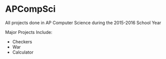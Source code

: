 # APCompSci
All projects done in AP Computer Science during the 2015-2016 School Year

Major Projects Include:

* Checkers
* War
* Calculator
